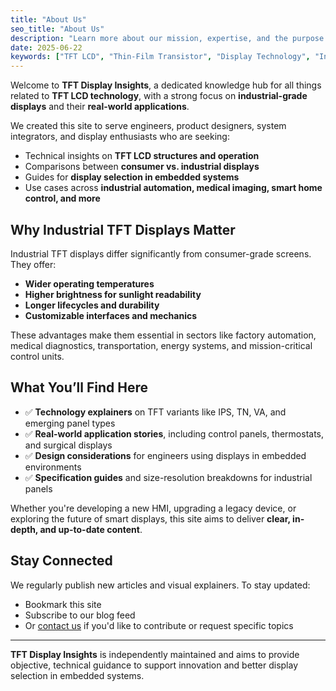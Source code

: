 ```yaml
---
title: "About Us"
seo_title: "About Us"
description: "Learn more about our mission, expertise, and the purpose behind this site focused on Industrial TFT LCD Displays and embedded display technologies."
date: 2025-06-22
keywords: ["TFT LCD", "Thin-Film Transistor", "Display Technology", "Industrial Display", "IPS vs TN", "Embedded Display", "LCD Panel", "Human Machine Interface"]
---
```



Welcome to **TFT Display Insights**, a dedicated knowledge hub for all things related to **TFT LCD technology**, with a strong focus on **industrial-grade displays** and their **real-world applications**.

We created this site to serve engineers, product designers, system integrators, and display enthusiasts who are seeking:

- Technical insights on **TFT LCD structures and operation**
- Comparisons between **consumer vs. industrial displays**
- Guides for **display selection in embedded systems**
- Use cases across **industrial automation, medical imaging, smart home control, and more**

## Why Industrial TFT Displays Matter

Industrial TFT displays differ significantly from consumer-grade screens. They offer:

- **Wider operating temperatures**  
- **Higher brightness for sunlight readability**  
- **Longer lifecycles and durability**  
- **Customizable interfaces and mechanics**

These advantages make them essential in sectors like factory automation, medical diagnostics, transportation, energy systems, and mission-critical control units.

## What You’ll Find Here

- ✅ **Technology explainers** on TFT variants like IPS, TN, VA, and emerging panel types  
- ✅ **Real-world application stories**, including control panels, thermostats, and surgical displays  
- ✅ **Design considerations** for engineers using displays in embedded environments  
- ✅ **Specification guides** and size-resolution breakdowns for industrial panels  

Whether you're developing a new HMI, upgrading a legacy device, or exploring the future of smart displays, this site aims to deliver **clear, in-depth, and up-to-date content**.

## Stay Connected

We regularly publish new articles and visual explainers. To stay updated:

- Bookmark this site
- Subscribe to our blog feed
- Or [contact us](mailto:info@tft-display.net) if you'd like to contribute or request specific topics

---

**TFT Display Insights** is independently maintained and aims to provide objective, technical guidance to support innovation and better display selection in embedded systems.